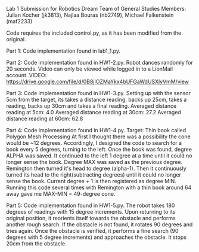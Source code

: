 Lab 1 Submission for Robotics Dream Team of General Studies
Members: Julian Kocher (jk3813), Najlaa Bouras (nb2749), Michael Falkenstein (maf2233)

Code requires the included control.py, as it has been modified from the original.

Part 1: Code implementation found in lab1_1.py.

Part 2: Code implementation found in HW1-2.py. Robot dances randomly for 20 seconds.
  Video can only be viewed while logged in to a LionMail account.
  VIDEO: https://drive.google.com/file/d/0B8jIOZMaYkx4bUFGaWdUSXlyVmM/view

Part 3: Code implementation found in HW1-3.py. Setting up with the sensor 5cm from the target, its takes a distance reading, backs up 25cm, takes a reading, backs up 30cm and takes a final reading.
    Averaged distance reading at 5cm: 4.0
    Averaged distance reading at 30cm: 27.2
    Averaged distance reading at 60cm: 62.8

Part 4: Code implementation found in HW1-4.py.
    Target: Thin book called Polygon Mesh Processing
    At first I thought there was a possibility the cone would be ~12 degrees.
    Accordingly, I designed the code to search for a book every 5 degrees, turning to the left.
    Once the book was found, degree ALPHA was saved.
    It continued to the left 1 degree at a time until it could no longer sense the book.
    Degree MAX was saved as the previous degree. Remington then turned it's head to degree (alpha-1).
    Then it continuously turned its head to the right(subtracting degrees)
    until it could no longer sense the book. Current degree + 1 is then registered as degree MIN.
    Running this code several times with Remington with a thin book around 64 away gave me
    MAX-MIN = 49-degree cone.

Part 5: Code implementation found in HW1-5.py. The robot takes 180 degrees of readings with 15 degree increments. Upon returning to its original position, it reorients itself towards the obstacle and performs another rough search. If the obstacle is not found, it rotates 90 degrees and tries again. Once the obstacle is verified, it performs a fine search (90 degrees with 5 degree increments) and approaches the obstacle. It stops 20cm from the obstacle.
